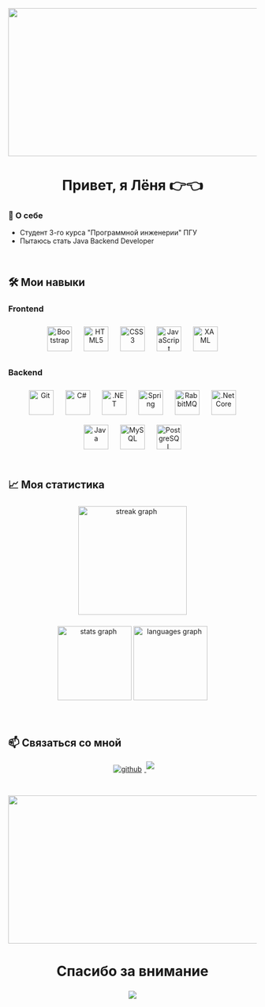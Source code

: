 <div align="center">
  <img src="https://i.giphy.com/media/v1.Y2lkPTc5MGI3NjExMjhnMW9ueGViZjRjdmU3aDZ3dTZjbHgwc3M5c2IzMnMxc3VpOHF1YSZlcD12MV9pbnRlcm5hbF9naWZfYnlfaWQmY3Q9Zw/pVGsAWjzvXcZW4ZBTE/giphy.gif" align="center" height="300" width="700" />
</div>

<h1 align="center">Привет, я Лёня 👉👈</h1>

### 🌟 О себе
- Студент 3-го курса "Программной инженерии" ПГУ
- Пытаюсь стать Java Backend Developer

<br/>

## 🛠 Мои навыки

### Frontend
<div align="center">
  <img src="https://profilinator.rishav.dev/skills-assets/bootstrap-plain.svg" alt="Bootstrap" height="50" style="margin: 10px" />
  <img src="https://profilinator.rishav.dev/skills-assets/html5-original-wordmark.svg" alt="HTML5" height="50" style="margin: 10px" />
  <img src="https://profilinator.rishav.dev/skills-assets/css3-original-wordmark.svg" alt="CSS3" height="50" style="margin: 10px" />
  <img src="https://profilinator.rishav.dev/skills-assets/javascript-original.svg" alt="JavaScript" height="50" style="margin: 10px" />
  <img src="https://profilinator.rishav.dev/skills-assets/xaml.png" alt="XAML" height="50" style="margin: 10px" />
</div>

### Backend
<div align="center">
  <img src="https://profilinator.rishav.dev/skills-assets/git-scm-icon.svg" alt="Git" height="50" style="margin: 10px" />
  <img src="https://profilinator.rishav.dev/skills-assets/csharp-original.svg" alt="C#" height="50" style="margin: 10px" />
  <img src="https://profilinator.rishav.dev/skills-assets/dot-net-original-wordmark.svg" alt=".NET" height="50" style="margin: 10px" />
  <img src="https://profilinator.rishav.dev/skills-assets/springio-icon.svg" alt="Spring" height="50" style="margin: 10px" />
  <img src="https://profilinator.rishav.dev/skills-assets/rabbitmq-icon.svg" alt="RabbitMQ" height="50" style="margin: 10px" />
  <img src="https://profilinator.rishav.dev/skills-assets/dotnetcore.png" alt=".Net Core" height="50" style="margin: 10px" />
  <img src="https://profilinator.rishav.dev/skills-assets/java-original-wordmark.svg" alt="Java" height="50" style="margin: 10px" />
  <img src="https://profilinator.rishav.dev/skills-assets/mysql-original-wordmark.svg" alt="MySQL" height="50" style="margin: 10px" />
  <img src="https://profilinator.rishav.dev/skills-assets/postgresql-original-wordmark.svg" alt="PostgreSQL" height="50" style="margin: 10px" />
</div>

<br/>

## 📈 Моя статистика
###

<div align="center">
  <img src="https://streak-stats.demolab.com?user=LeonudMD&locale=en&mode=daily&theme=dark&hide_border=false&border_radius=5&order=3" height="220" alt="streak graph"  />
</div>

###

<div align="center">
  <img src="https://github-readme-stats.vercel.app/api?username=LeonudMD&hide_title=false&hide_rank=false&show_icons=true&include_all_commits=true&count_private=true&disable_animations=false&theme=dracula&locale=en&hide_border=false&order=1" height="150" alt="stats graph"  />
  <img src="https://github-readme-stats.vercel.app/api/top-langs?username=LeonudMD&locale=en&hide_title=false&layout=compact&card_width=320&langs_count=5&theme=dracula&hide_border=false&order=2" height="150" alt="languages graph"  />
</div>

###

<br/>

## 📫 Связаться со мной
<div align="center">
  <a href="https://github.com/LeonudMD" target="_blank">
    <img src="https://img.shields.io/badge/github-%2324292e.svg?&style=for-the-badge&logo=github&logoColor=white" alt="github" style="margin: 5px;" />
  </a>
  
  <a href="https://t.me/Leonud_Z" target="_blank">
    <img src="https://img.shields.io/static/v1?message=Telegram&logo=telegram&label=&color=2CA5E0&logoColor=white&labelColor=&style=for-the-badge" style="margin-bottom: 5px;  alt="telegram logo"  />
  </a>
</div>

<h1 align="center"></h1>


<div align="center">
  <img src="https://i.giphy.com/media/v1.Y2lkPTc5MGI3NjExMDR5YTQ2aDlnOGt4bzI3bmphb2czeXhmdm1uY2k1djVjZ254NXh4aiZlcD12MV9pbnRlcm5hbF9naWZfYnlfaWQmY3Q9Zw/ckr4W2ppxPBeIF8dx4/giphy.gif" align="center" height="300" width="600" />
</div>
<h1 align="center">Спасибо за внимание</h1>

###

<div align="center">
<img src="https://komarev.com/ghpvc/?username=LeonudMD&&style=flat-square" align="center" />
</div>  

###


